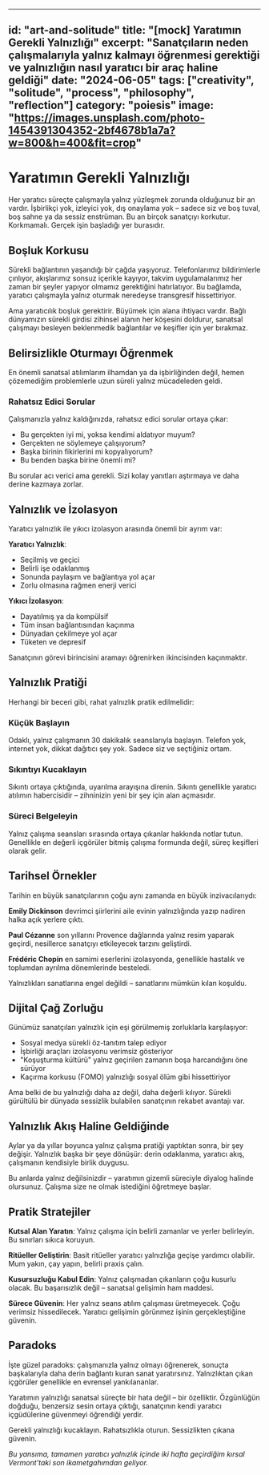 
---
id: "art-and-solitude"
title: "[mock] Yaratımın Gerekli Yalnızlığı"
excerpt: "Sanatçıların neden çalışmalarıyla yalnız kalmayı öğrenmesi gerektiği ve yalnızlığın nasıl yaratıcı bir araç haline geldiği"
date: "2024-06-05"
tags: ["creativity", "solitude", "process", "philosophy", "reflection"]
category: "poiesis"
image: "https://images.unsplash.com/photo-1454391304352-2bf4678b1a7a?w=800&h=400&fit=crop"
---

# Yaratımın Gerekli Yalnızlığı

Her yaratıcı süreçte çalışmayla yalnız yüzleşmek zorunda olduğunuz bir an vardır. İşbirlikçi yok, izleyici yok, dış onaylama yok – sadece siz ve boş tuval, boş sahne ya da sessiz enstrüman. Bu an birçok sanatçıyı korkutur. Korkmamalı. Gerçek işin başladığı yer burasıdır.

## Boşluk Korkusu

Sürekli bağlantının yaşandığı bir çağda yaşıyoruz. Telefonlarımız bildirimlerle çınlıyor, akışlarımız sonsuz içerikle kayıyor, takvim uygulamalarımız her zaman bir şeyler yapıyor olmamız gerektiğini hatırlatıyor. Bu bağlamda, yaratıcı çalışmayla yalnız oturmak neredeyse transgresif hissettiriyor.

Ama yaratıcılık boşluk gerektirir. Büyümek için alana ihtiyacı vardır. Bağlı dünyamızın sürekli girdisi zihinsel alanın her köşesini doldurur, sanatsal çalışmayı besleyen beklenmedik bağlantılar ve keşifler için yer bırakmaz.

## Belirsizlikle Oturmayı Öğrenmek

En önemli sanatsal atılımlarım ilhamdan ya da işbirliğinden değil, hemen çözemediğim problemlerle uzun süreli yalnız mücadeleden geldi.

### Rahatsız Edici Sorular

Çalışmanızla yalnız kaldığınızda, rahatsız edici sorular ortaya çıkar:
- Bu gerçekten iyi mi, yoksa kendimi aldatıyor muyum?
- Gerçekten ne söylemeye çalışıyorum?
- Başka birinin fikirlerini mi kopyalıyorum?
- Bu benden başka birine önemli mi?

Bu sorular acı verici ama gerekli. Sizi kolay yanıtları aştırmaya ve daha derine kazmaya zorlar.

## Yalnızlık ve İzolasyon

Yaratıcı yalnızlık ile yıkıcı izolasyon arasında önemli bir ayrım var:

**Yaratıcı Yalnızlık**:
- Seçilmiş ve geçici
- Belirli işe odaklanmış
- Sonunda paylaşım ve bağlantıya yol açar
- Zorlu olmasına rağmen enerji verici

**Yıkıcı İzolasyon**:
- Dayatılmış ya da kompülsif
- Tüm insan bağlantısından kaçınma
- Dünyadan çekilmeye yol açar
- Tüketen ve depresif

Sanatçının görevi birincisini aramayı öğrenirken ikincisinden kaçınmaktır.

## Yalnızlık Pratiği

Herhangi bir beceri gibi, rahat yalnızlık pratik edilmelidir:

### Küçük Başlayın
Odaklı, yalnız çalışmanın 30 dakikalık seanslarıyla başlayın. Telefon yok, internet yok, dikkat dağıtıcı şey yok. Sadece siz ve seçtiğiniz ortam.

### Sıkıntıyı Kucaklayın
Sıkıntı ortaya çıktığında, uyarılma arayışına direnin. Sıkıntı genellikle yaratıcı atılımın habercisidir – zihninizin yeni bir şey için alan açmasıdır.

### Süreci Belgeleyin
Yalnız çalışma seansları sırasında ortaya çıkanlar hakkında notlar tutun. Genellikle en değerli içgörüler bitmiş çalışma formunda değil, süreç keşifleri olarak gelir.

## Tarihsel Örnekler

Tarihin en büyük sanatçılarının çoğu aynı zamanda en büyük inzivacılarıydı:

**Emily Dickinson** devrimci şiirlerini aile evinin yalnızlığında yazıp nadiren halka açık yerlere çıktı.

**Paul Cézanne** son yıllarını Provence dağlarında yalnız resim yaparak geçirdi, nesillerce sanatçıyı etkileyecek tarzını geliştirdi.

**Frédéric Chopin** en samimi eserlerini izolasyonda, genellikle hastalık ve toplumdan ayrılma dönemlerinde besteledi.

Yalnızlıkları sanatlarına engel değildi – sanatlarını mümkün kılan koşuldu.

## Dijital Çağ Zorluğu

Günümüz sanatçıları yalnızlık için eşi görülmemiş zorluklarla karşılaşıyor:
- Sosyal medya sürekli öz-tanıtım talep ediyor
- İşbirliği araçları izolasyonu verimsiz gösteriyor
- "Koşuşturma kültürü" yalnız geçirilen zamanın boşa harcandığını öne sürüyor
- Kaçırma korkusu (FOMO) yalnızlığı sosyal ölüm gibi hissettiriyor

Ama belki de bu yalnızlığı daha az değil, daha değerli kılıyor. Sürekli gürültülü bir dünyada sessizlik bulabilen sanatçının rekabet avantajı var.

## Yalnızlık Akış Haline Geldiğinde

Aylar ya da yıllar boyunca yalnız çalışma pratiği yaptıktan sonra, bir şey değişir. Yalnızlık başka bir şeye dönüşür: derin odaklanma, yaratıcı akış, çalışmanın kendisiyle birlik duygusu.

Bu anlarda yalnız değilsinizdir – yaratımın gizemli süreciyle diyalog halinde olursunuz. Çalışma size ne olmak istediğini öğretmeye başlar.

## Pratik Stratejiler

**Kutsal Alan Yaratın**: Yalnız çalışma için belirli zamanlar ve yerler belirleyin. Bu sınırları sıkıca koruyun.

**Ritüeller Geliştirin**: Basit ritüeller yaratıcı yalnızlığa geçişe yardımcı olabilir. Mum yakın, çay yapın, belirli praxis çalın.

**Kusursuzluğu Kabul Edin**: Yalnız çalışmadan çıkanların çoğu kusurlu olacak. Bu başarısızlık değil – sanatsal gelişimin ham maddesi.

**Sürece Güvenin**: Her yalnız seans atılım çalışması üretmeyecek. Çoğu verimsiz hissedilecek. Yaratıcı gelişimin görünmez işinin gerçekleştiğine güvenin.

## Paradoks

İşte güzel paradoks: çalışmanızla yalnız olmayı öğrenerek, sonuçta başkalarıyla daha derin bağlantı kuran sanat yaratırsınız. Yalnızlıktan çıkan içgörüler genellikle en evrensel yankılananlar.

Yaratımın yalnızlığı sanatsal süreçte bir hata değil – bir özelliktir. Özgünlüğün doğduğu, benzersiz sesin ortaya çıktığı, sanatçının kendi yaratıcı içgüdülerine güvenmeyi öğrendiği yerdir.

Gerekli yalnızlığı kucaklayın. Rahatsızlıkla oturun. Sessizlikten çıkana güvenin.

*Bu yansıma, tamamen yaratıcı yalnızlık içinde iki hafta geçirdiğim kırsal Vermont'taki son ikametgahımdan geliyor.*
